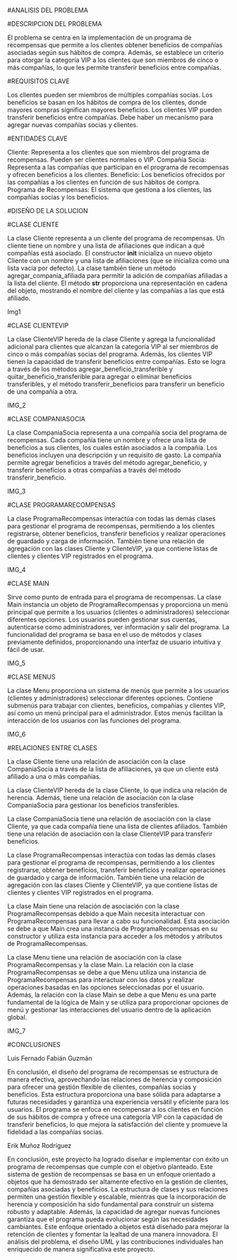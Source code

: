 #ANALISIS DEL PROBLEMA


#DESCRIPCION DEL PROBLEMA


El problema se centra en la implementación de un programa de recompensas que permite a los clientes obtener beneficios de compañías asociadas según sus hábitos de compra. Además, se establece un criterio para otorgar la categoría VIP a los clientes que son miembros de cinco o más compañías, lo que les permite transferir beneficios entre compañías.


#REQUISITOS CLAVE


Los clientes pueden ser miembros de múltiples compañías socias.
Los beneficios se basan en los hábitos de compra de los clientes, donde mayores compras significan mayores beneficios.
Los clientes VIP pueden transferir beneficios entre compañías.
Debe haber un mecanismo para agregar nuevas compañías socias y clientes.


#ENTIDADES CLAVE


Cliente: Representa a los clientes que son miembros del programa de recompensas. Pueden ser clientes normales o VIP.
Compañía Socia: Representa a las compañías que participan en el programa de recompensas y ofrecen beneficios a los clientes.
Beneficio: Los beneficios ofrecidos por las compañías a los clientes en función de sus hábitos de compra.
Programa de Recompensas: El sistema que gestiona a los clientes, las compañías socias y los beneficios.


#DISEÑO DE LA SOLUCION


#CLASE CLIENTE


La clase Cliente representa a un cliente del programa de recompensas. Un cliente tiene un nombre y una lista de afiliaciones que indican a qué compañías está asociado. El constructor __init__ inicializa un nuevo objeto Cliente con un nombre y una lista de afiliaciones (que se inicializa como una lista vacía por defecto). La clase también tiene un método agregar_compania_afiliada para permitir la adición de compañías afiliadas a la lista del cliente. El método __str__ proporciona una representación en cadena del objeto, mostrando el nombre del cliente y las compañías a las que está afiliado.

Img1


#CLASE CLIENTEVIP

La clase ClienteVIP hereda de la clase Cliente y agrega la funcionalidad adicional para clientes que alcanzan la categoría VIP al ser miembros de cinco o más compañías socias del programa. Además, los clientes VIP tienen la capacidad de transferir beneficios entre compañías. Esto se logra a través de los métodos agregar_beneficio_transferible y quitar_beneficio_transferible para agregar o eliminar beneficios transferibles, y el método transferir_beneficios para transferir un beneficio de una compañía a otra.

IMG_2


#CLASE COMPANIASOCIA


La clase CompaniaSocia representa a una compañía socia del programa de recompensas. Cada compañía tiene un nombre y ofrece una lista de beneficios a sus clientes, los cuales están asociados a la compañía. Los beneficios incluyen una descripción y un requisito de gasto. La compañía permite agregar beneficios a través del método agregar_beneficio, y transferir beneficios a otras compañías a través del método transferir_beneficio.

IMG_3



#CLASE PROGRAMARECOMPENSAS


La clase ProgramaRecompensas interactúa con todas las demás clases para gestionar el programa de recompensas, permitiendo a los clientes registrarse, obtener beneficios, transferir beneficios y realizar operaciones de guardado y carga de información. También tiene una relación de agregación con las clases Cliente y ClienteVIP, ya que contiene listas de clientes y clientes VIP registrados en el programa.

IMG_4


#CLASE MAIN


Sirve como punto de entrada para el programa de recompensas. La clase Main instancia un objeto de ProgramaRecompensas y proporciona un menú principal que permite a los usuarios (clientes o administradores) seleccionar diferentes opciones. Los usuarios pueden gestionar sus cuentas, autenticarse como administradores, ver información y salir del programa. La funcionalidad del programa se basa en el uso de métodos y clases previamente definidos, proporcionando una interfaz de usuario intuitiva y fácil de usar.

IMG_5

#CLASE MENUS


La clase Menu proporciona un sistema de menús que permite a los usuarios (clientes y administradores) seleccionar diferentes opciones. Contiene submenús para trabajar con clientes, beneficios, compañías y clientes VIP, así como un menú principal para el administrador. Estos menús facilitan la interacción de los usuarios con las funciones del programa.
 
IMG_6


#RELACIONES ENTRE CLASES 


La clase Cliente tiene una relación de asociación con la clase CompaniaSocia a través de la lista de afiliaciones, ya que un cliente está afiliado a una o más compañías.


La clase ClienteVIP hereda de la clase Cliente, lo que indica una relación de herencia. Además, tiene una relación de asociación con la clase CompaniaSocia para gestionar los beneficios transferibles.


La clase CompaniaSocia tiene una relación de asociación con la clase Cliente, ya que cada compañía tiene una lista de clientes afiliados. También tiene una relación de asociación con la clase ClienteVIP para transferir beneficios.


La clase ProgramaRecompensas interactúa con todas las demás clases para gestionar el programa de recompensas, permitiendo a los clientes registrarse, obtener beneficios, transferir beneficios y realizar operaciones de guardado y carga de información. También tiene una relación de agregación con las clases Cliente y ClienteVIP, ya que contiene listas de clientes y clientes VIP registrados en el programa.


La clase Main tiene una relación de asociación con la clase ProgramaRecompensas debido a que Main necesita interactuar con ProgramaRecompensas para llevar a cabo su funcionalidad. Esta asociación se debe a que Main crea una instancia de ProgramaRecompensas en su constructor y utiliza esta instancia para acceder a los métodos y atributos de ProgramaRecompensas.


La clase Menu tiene una relación de asociación con la clase ProgramaRecompensas y la clase Main. La relación con la clase ProgramaRecompensas se debe a que Menu utiliza una instancia de ProgramaRecompensas para interactuar con los datos y realizar operaciones basadas en las opciones seleccionadas por el usuario. Además, la relación con la clase Main se debe a que Menu es una parte fundamental de la lógica de Main y se utiliza para proporcionar opciones de menú y gestionar las interacciones del usuario dentro de la aplicación global.

IMG_7


#CONCLUSIONES


Luis Fernado Fabián Guzmán


En conclusión, el diseño del programa de recompensas se estructura de manera efectiva, aprovechando las relaciones de herencia y composición para ofrecer una gestión flexible de clientes, compañías socias y beneficios. Esta estructura proporciona una base sólida para adaptarse a futuras necesidades y garantiza una experiencia versátil y eficiente para los usuarios. El programa se enfoca en recompensar a los clientes en función de sus hábitos de compra y ofrece una categoría VIP con la capacidad de transferir beneficios, lo que mejora la satisfacción del cliente y promueve la fidelidad a las compañías socias.


Erik Muñoz Rodríguez

En conclusión, este proyecto ha logrado diseñar e implementar con éxito un programa de recompensas que cumple con el objetivo planteado. Este sistema de gestión de recompensas se basa en un enfoque orientado a objetos que ha demostrado ser altamente efectivo en la gestión de clientes, compañías asociadas y beneficios. La estructura de clases y sus relaciones permiten una gestión flexible y escalable, mientras que la incorporación de herencia y composición ha sido fundamental para construir un sistema robusto y adaptable. Además, la capacidad de agregar nuevas funciones garantiza que el programa pueda evolucionar según las necesidades cambiantes. Este enfoque orientado a objetos está diseñado para mejorar la retención de clientes y fomentar la lealtad de una manera innovadora. El análisis del problema, el diseño UML y las contribuciones individuales han enriquecido de manera significativa este proyecto.

